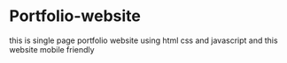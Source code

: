 # Portfolio-website
this is single page portfolio website using html css and javascript and this website mobile friendly
